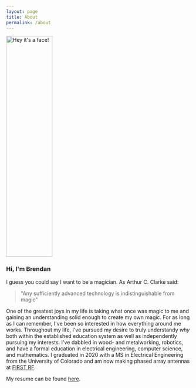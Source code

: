 ```yaml
---
layout: page
title: About
permalink: /about
---
```


<img src="{{base-url}}/assets/image/portrait.jpeg" alt="Hey it's a face!" width="50%" height="600">

### Hi, I'm Brendan

I guess you could say I want to be a magician.
As Arthur C. Clarke said:

>"Any sufficiently advanced technology is indistinguishable from magic"

One of the greatest joys in my life is taking what once was magic to me and gaining an understanding solid enough to create my own magic.
For as long as I can remember, I've been so interested in how everything around me works.
Throughout my life, I've pursued my desire to truly understandy *why* both within the established education system as well as independently pursuing my interests.
I've dabbled in wood- and metalworking, robotics, and have a formal education in electrical engineering, computer science, and mathematics.
I graduated in 2020 with a MS in Electrical Engineering from the University of Colorado and am now making phased array antennas at [FIRST RF](https://firstrf.com/).

My resume can be found [here]({{base-url}}/assets/resume.pdf).
